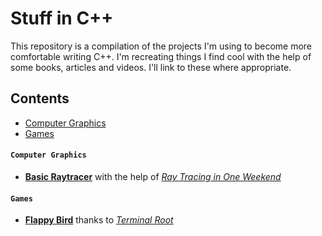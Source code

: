# Stuff in C++
This repository is a compilation of the projects I'm using to become more comfortable writing C++. I'm recreating things I find cool with the help of some books, articles and videos. I'll link to these where appropriate.
## Contents
* [Computer Graphics](#computer-graphics)
* [Games](#games)

#### `Computer Graphics`
* [**Basic Raytracer**](https://github.com/dmoore04/raytracer) with the help of [_Ray Tracing in One Weekend_](https://raytracing.github.io/books/RayTracingInOneWeekend.html)

#### `Games`
* [**Flappy Bird**](https://github.com/dmoore04/flappy-bird) thanks to [_Terminal Root_](https://terminalroot.com/how-to-make-flappy-bird-with-cpp/)

